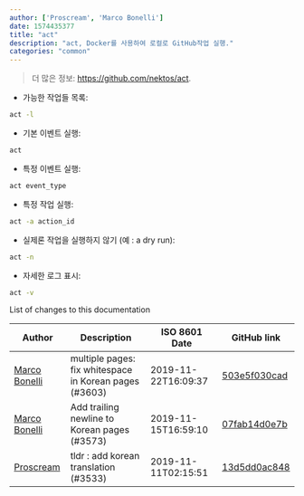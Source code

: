 ```yaml
---
author: ['Proscream', 'Marco Bonelli']
date: 1574435377
title: "act"
description: "act, Docker를 사용하여 로컬로 GitHub작업 실행."
categories: "common"
---
```

> 더 많은 정보: <https://github.com/nektos/act>.

- 가능한 작업들 목록:

```bash
act -l
```

- 기본 이벤트 실행:

```bash
act
```

- 특정 이벤트 실행:

```bash
act event_type
```

- 특정 작업 실행:

```bash
act -a action_id
```

- 실제론 작업을 실행하지 않기 (예 : a dry run):

```bash
act -n
```

- 자세한 로그 표시:

```bash
act -v
```
List of changes to this documentation


Author | Description | ISO 8601 Date | GitHub link
------|-----|-----|-----
[Marco Bonelli](mailto:mebeim@users.noreply.github.com) | multiple pages: fix whitespace in Korean pages (#3603) | 2019-11-22T16:09:37 | [503e5f030cad](https://github.com/tldr-pages/tldr/commit/503e5f030cada020dd32b7d2bef431e2e8b5b2d8)
[Marco Bonelli](mailto:mebeim@users.noreply.github.com) | Add trailing newline to Korean pages (#3573) | 2019-11-15T16:59:10 | [07fab14d0e7b](https://github.com/tldr-pages/tldr/commit/07fab14d0e7b61291e76cd880594984bbc3e60e5)
[Proscream](mailto:proscream@naver.com) | tldr : add korean translation (#3533) | 2019-11-11T02:15:51 | [13d5dd0ac848](https://github.com/tldr-pages/tldr/commit/13d5dd0ac84887e01524bca201c2b9199805418d)

